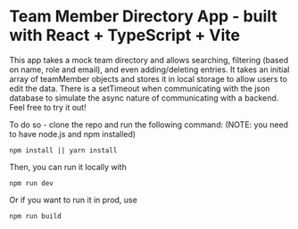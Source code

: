 # Team Member Directory App - built with React + TypeScript + Vite

This app takes a mock team directory and allows searching, filtering (based on name, role and email), and even adding/deleting entries. It takes an initial array of teamMember objects and stores it in local storage to allow users to edit the data. There is a setTimeout when communicating with the json database to simulate the async nature of communicating with a backend. Feel free to try it out!

To do so - clone the repo and run the following command:
(NOTE: you need to have node.js and npm installed)
```
npm install || yarn install
```
Then, you can run it locally with 

```
npm run dev
```
Or if you want to run it in prod, use

```
npm run build
```